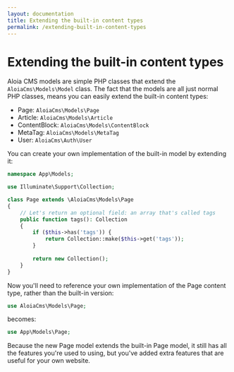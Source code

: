 ```yaml
---
layout: documentation
title: Extending the built-in content types
permalink: /extending-built-in-content-types
---
```


# Extending the built-in content types

Aloia CMS models are simple PHP classes that extend the ``AloiaCms\Models\Model`` class.
The fact that the models are all just normal PHP classes, means you can easily extend the built-in content types:

- Page: ``AloiaCms\Models\Page``
- Article: ``AloiaCms\Models\Article``
- ContentBlock: ``AloiaCms\Models\ContentBlock``
- MetaTag: ``AloiaCms\Models\MetaTag``
- User: ``AloiaCms\Auth\User``

You can create your own implementation of the built-in model by extending it:

```php
namespace App\Models;

use Illuminate\Support\Collection;

class Page extends \AloiaCms\Models\Page
{
    // Let's return an optional field: an array that's called tags
    public function tags(): Collection
    {
        if ($this->has('tags')) {
            return Collection::make($this->get('tags'));
        }
    
        return new Collection();
    }
}
```

Now you'll need to reference your own implementation of the Page content type, rather than the built-in version:

```php
use AloiaCms\Models\Page;
```

becomes:

```php
use App\Models\Page;
```

Because the new Page model extends the built-in Page model, it still has all the features you're used to using, but you've added extra features that are useful for your own website.
